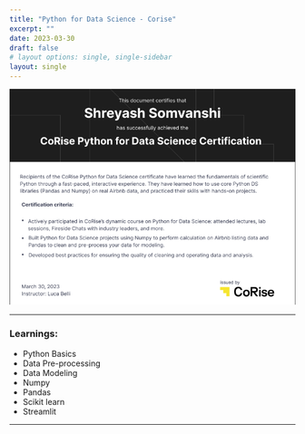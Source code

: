 ```yaml
---
title: "Python for Data Science - Corise"
excerpt: ""
date: 2023-03-30
draft: false
# layout options: single, single-sidebar
layout: single
---
```

![python for data sci cert](featured-corisePyDataSci.png)

---

### Learnings:
+ Python Basics
+ Data Pre-processing
+ Data Modeling
+ Numpy
+ Pandas
+ Scikit learn
+ Streamlit
---
